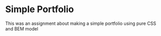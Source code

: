 # Simple Portfolio

This was an assignment about making a simple portfolio using pure CSS and BEM model
